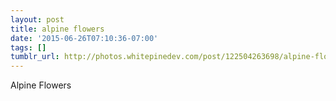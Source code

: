 ```yaml
---
layout: post
title: alpine flowers
date: '2015-06-26T07:10:36-07:00'
tags: []
tumblr_url: http://photos.whitepinedev.com/post/122504263698/alpine-flowers
---
```

Alpine Flowers
